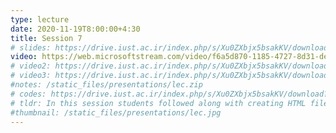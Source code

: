 ```yaml
---
type: lecture
date: 2020-11-19T8:00:00+4:30
title: Session 7
# slides: https://drive.iust.ac.ir/index.php/s/Xu0ZXbjx5bsakKV/download?path=%2FSlides&files=Lab4.pdf
video: https://web.microsoftstream.com/video/f6a5d870-1185-4727-8d31-de32ba75f544
# video2: https://drive.iust.ac.ir/index.php/s/Xu0ZXbjx5bsakKV/download?path=%2FVideos&files=lab4_short.mp4
# video3: https://drive.iust.ac.ir/index.php/s/Xu0ZXbjx5bsakKV/download?path=%2FVideos&files=lab4_pythonanywhere.mp4
#notes: /static_files/presentations/lec.zip
# codes: https://drive.iust.ac.ir/index.php/s/Xu0ZXbjx5bsakKV/download?path=%2FCode&files=Lab4.zip
# tldr: In this session students followed along with creating HTML files and using bootstrap components to make it pretty. Next, they went through a simple django demo to create a single model with two pages, one for add and another one for viewing all data. The commands.txt referenced in the second video can be found in the attached Lab4.zip code file along with the entire django_demo1 folder. ِYou can download WinMerge from downloads.sourceforge.net/winmerge/WinMerge-2.16.4-Setup.exe. Don't forget to add its path (C:\Program Files (x86)\WinMerge) to the environment path so you can call winmergeu.exe from anywhere without entering the full path. Also, the 3rd video demonstrates how to host your app on pythonanywhere.com.
#thumbnail: /static_files/presentations/lec.jpg
---
```

